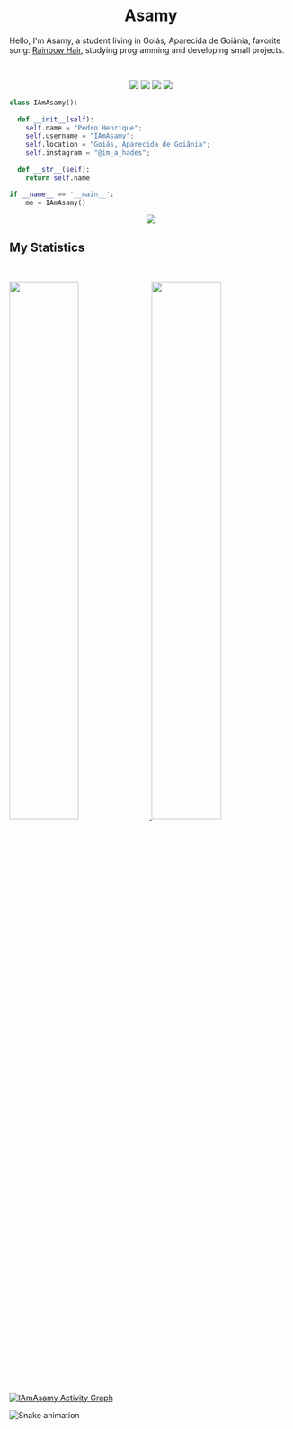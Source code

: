 <h1 align="center">
  <b>Asamy</b>
</h1>

Hello, I'm Asamy, a student living in Goiás, Aparecida de Goiânia, favorite song:
<a href="https://www.youtube.com/watch?v=_WfBQBbaDZ4">Rainbow Hair</a>, 
studying programming and developing small projects.

<br>

<p>
<div align="center">
  <img src="https://img.shields.io/badge/-HTML-c58545?style=for-the-badge&logo=html5&logoColor=c58545&labelColor=282828">
  <img src="https://img.shields.io/badge/-CSS-d1a01f?style=for-the-badge&logo=css3&logoColor=d1a01f&labelColor=282828">
  <img src="https://img.shields.io/badge/-Python-98b982?style=for-the-badge&logo=python&logoColor=98b982&labelColor=282828">
  <img src="https://img.shields.io/badge/-Java-98b982?style=for-the-badge&logo=java&logoColor=98b982&labelColor=282828">
</div>
</p>

```python
class IAmAsamy():
    
  def __init__(self):
    self.name = "Pedro Henrique";
    self.username = "IAmAsamy";
    self.location = "Goiás, Aparecida de Goiânia";
    self.instagram = "@im_a_hades";
  
  def __str__(self):
    return self.name

if __name__ == '__main__':
    me = IAmAsamy()
```

<div align="center">
  <a href="https://open.spotify.com/user/31vzxqncbvslztn4rv7hev6yy7qa">
    <img src="https://readme-spotify-tingz.vercel.app/api/now-playing">
  </a>
</div>

<!--
<div align="center">
  <a href="https://open.spotify.com/user/31vzxqncbvslztn4rv7hev6yy7qa">
    <img src="https://spotify-readme-theta-virid.vercel.app/api?scan=true&theme=dark" width="240px">
  </a>
</div>
-->

## My Statistics

<br/>
<p align="left">
  <a href="https://www.instagram.com/im_a_hades/">
  <img width="49.5%" src="https://github-readme-stats.vercel.app/api?username=IAmAsamy&show_icons=true&theme=gruvbox&hide_border=true" />
    <img width="49.5%" src="https://github-readme-streak-stats.herokuapp.com/?user=IAmAsamy&theme=gruvbox&hide_border=true" />
  </a>
</p>
<br>

[![IAmAsamy Activity Graph](https://activity-graph.herokuapp.com/graph?username=IAmAsamy&custom_title=IAmAsamy%20Contribution%20Graph&theme=gruvbox&bg_color=282828&hide_border=true&line=d1a01f&point=c58545)](https://www.instagram.com/im_a_hades/)

  ![Snake animation](https://github.com/IAmAsamy/IAmAsamy/blob/output/github-contribution-grid-snake.svg)



